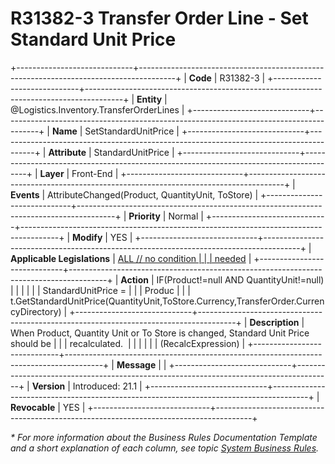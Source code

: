 ﻿---
erp.type: front-end-business-rule
erp.entity: Logistics.Inventory.TransferOrderLines
---

# R31382-3 Transfer Order Line - Set Standard Unit Price
+-----------------------------+---------------------------------------------------------------------------------------+
| **Code**                    | R31382-3                                                                              |
+-----------------------------+---------------------------------------------------------------------------------------+
| **Entity**                  | @Logistics.Inventory.TransferOrderLines                                               |
+-----------------------------+---------------------------------------------------------------------------------------+
| **Name**                    | SetStandardUnitPrice                                                                  |
+-----------------------------+---------------------------------------------------------------------------------------+
| **Attribute**               | StandardUnitPrice                                                                     |
+-----------------------------+---------------------------------------------------------------------------------------+
| **Layer**                   | Front-End                                                                             |
+-----------------------------+---------------------------------------------------------------------------------------+
| **Events**                  | AttributeChanged(Product, QuantityUnit, ToStore)                                      |
+-----------------------------+---------------------------------------------------------------------------------------+
| **Priority**                | Normal                                                                                |
+-----------------------------+---------------------------------------------------------------------------------------+
| **Modify**                  | YES                                                                                   |
+-----------------------------+---------------------------------------------------------------------------------------+
| **Applicable Legislations** | [ALL // no condition                                                                  |
|                             | needed](xref:applicable-legislations)                                                 |
+-----------------------------+---------------------------------------------------------------------------------------+
| **Action**                  | IF(Product!=null AND QuantityUnit!=null)                                              |
|                             |                                                                                       |
|                             | StandardUnitPrice =                                                                   |
|                             | Produc                                                                                |
|                             | t.GetStandardUnitPrice(QuantityUnit,ToStore.Currency,TransferOrder.CurrencyDirectory) |
+-----------------------------+---------------------------------------------------------------------------------------+
| **Description**             | When Product, Quantity Unit or To Store is changed, Standard Unit Price should be     |
|                             | recalculated.                                                                         |
|                             |                                                                                       |
|                             | (RecalcExpression)                                                                    |
+-----------------------------+---------------------------------------------------------------------------------------+
| **Message**                 |                                                                                       |
+-----------------------------+---------------------------------------------------------------------------------------+
| **Version**                 | Introduced: 21.1                                                                      |
+-----------------------------+---------------------------------------------------------------------------------------+
| **Revocable**               | YES                                                                                   |
+-----------------------------+---------------------------------------------------------------------------------------+

*\* For more information about the Business Rules Documentation Template and a short explanation of each column, see
topic [System Business Rules](../templates/template-description-system-business-rules.md).*
